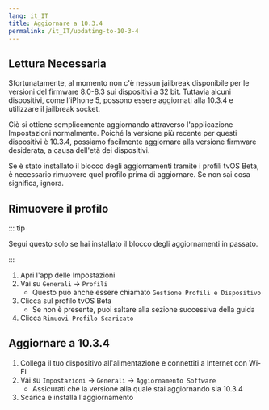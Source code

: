 ```yaml
---
lang: it_IT
title: Aggiornare a 10.3.4
permalink: /it_IT/updating-to-10-3-4
---
```


## Lettura Necessaria

Sfortunatamente, al momento non c'è nessun jailbreak disponibile per le versioni del firmware 8.0-8.3 sui dispositivi a 32 bit. Tuttavia alcuni dispositivi, come l'iPhone 5, possono essere aggiornati alla 10.3.4 e utilizzare il jailbreak socket.

Ciò si ottiene semplicemente aggiornando attraverso l'applicazione Impostazioni normalmente. Poiché la versione più recente per questi dispositivi è 10.3.4, possiamo facilmente aggiornare alla versione firmware desiderata, a causa dell'età dei dispositivi.

Se è stato installato il blocco degli aggiornamenti tramite i profili tvOS Beta, è necessario rimuovere quel profilo prima di aggiornare. Se non sai cosa significa, ignora.

## Rimuovere il profilo

::: tip

Segui questo solo se hai installato il blocco degli aggiornamenti in passato.

:::

1. Apri l'app delle Impostazioni
1. Vai su `Generali` -> `Profili`
    - Questo può anche essere chiamato `Gestione Profili e Dispositivo`
1. Clicca sul profilo tvOS Beta
    - Se non è presente, puoi saltare alla sezione successiva della guida
1. Clicca `Rimuovi Profilo Scaricato`

## Aggiornare a 10.3.4

1. Collega il tuo dispositivo all'alimentazione e connettiti a Internet con Wi-Fi
1. Vai su `Impostazioni` -> `Generali` -> `Aggiornamento Software`
    - Assicurati che la versione alla quale stai aggiornando sia 10.3.4
1. Scarica e installa l'aggiornamento